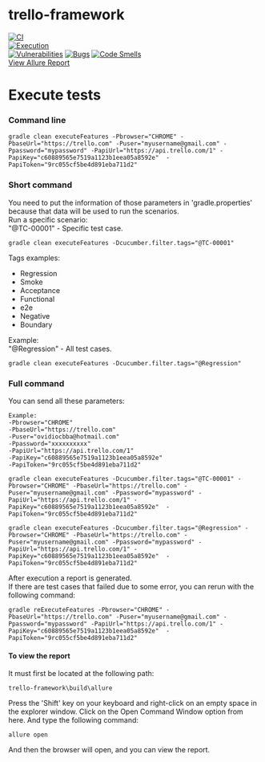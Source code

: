 # trello-framework
[![CI](https://github.com/ovidiocbba/trello-framework/actions/workflows/ci.yml/badge.svg)](https://github.com/ovidiocbba/trello-framework/actions/workflows/ci.yml)  
[![Execution](https://github.com/ovidiocbba/trello-framework/actions/workflows/execution.yml/badge.svg)](https://github.com/ovidiocbba/trello-framework/actions/workflows/execution.yml)  
[![Vulnerabilities](https://sonarcloud.io/api/project_badges/measure?project=ovidiocbba_trello-framework&metric=vulnerabilities)](https://sonarcloud.io/summary/new_code?id=ovidiocbba_trello-framework)
[![Bugs](https://sonarcloud.io/api/project_badges/measure?project=ovidiocbba_trello-framework&metric=bugs)](https://sonarcloud.io/summary/new_code?id=ovidiocbba_trello-framework)
[![Code Smells](https://sonarcloud.io/api/project_badges/measure?project=ovidiocbba_trello-framework&metric=code_smells)](https://sonarcloud.io/summary/new_code?id=ovidiocbba_trello-framework)    
[View Allure Report](https://ovidiocbba.github.io/trello-framework/)
# Execute tests
### Command line
```shell
gradle clean executeFeatures -Pbrowser="CHROME" -PbaseUrl="https://trello.com" -Puser="myusername@gmail.com" -Ppassword="mypassword" -PapiUrl="https://api.trello.com/1" -PapiKey="c60889565e7519a1123b1eea05a8592e"  -PapiToken="9rc055cf5be4d891eba711d2" 
```
### Short command
You need to put the information of those parameters in 'gradle.properties' because that data will be used to run the scenarios.  
Run a specific scenario:  
"@TC-00001" - Specific test case.
```shell
gradle clean executeFeatures -Dcucumber.filter.tags="@TC-00001"
```
Tags examples:
- Regression
- Smoke
- Acceptance
- Functional
- e2e
- Negative
- Boundary

Example:  
"@Regression" - All test cases.  
```shell
gradle clean executeFeatures -Dcucumber.filter.tags="@Regression"
```
### Full command
You can send all these parameters:
```
Example:  
-Pbrowser="CHROME" 
-PbaseUrl="https://trello.com" 
-Puser="ovidiocbba@hotmail.com" 
-Ppassword="xxxxxxxxxx" 
-PapiUrl="https://api.trello.com/1" 
-PapiKey="c60889565e7519a1123b1eea05a8592e" 
-PapiToken="9rc055cf5be4d891eba711d2"
```
```shell
gradle clean executeFeatures -Dcucumber.filter.tags="@TC-00001" -Pbrowser="CHROME" -PbaseUrl="https://trello.com" -Puser="myusername@gmail.com" -Ppassword="mypassword" -PapiUrl="https://api.trello.com/1" -PapiKey="c60889565e7519a1123b1eea05a8592e"  -PapiToken="9rc055cf5be4d891eba711d2"
```
```shell
gradle clean executeFeatures -Dcucumber.filter.tags="@Regression" -Pbrowser="CHROME" -PbaseUrl="https://trello.com" -Puser="myusername@gmail.com" -Ppassword="mypassword" -PapiUrl="https://api.trello.com/1" -PapiKey="c60889565e7519a1123b1eea05a8592e"  -PapiToken="9rc055cf5be4d891eba711d2"
```
After execution a report is generated.  
If there are test cases that failed due to some error, you can rerun with the following command:  
```shell
gradle reExecuteFeatures -Pbrowser="CHROME" -PbaseUrl="https://trello.com" -Puser="myusername@gmail.com" -Ppassword="mypassword" -PapiUrl="https://api.trello.com/1" -PapiKey="c60889565e7519a1123b1eea05a8592e"  -PapiToken="9rc055cf5be4d891eba711d2"
```

#### To view the report
It must first be located at the following path:
```
trello-framework\build\allure
```
Press the 'Shift' key on your keyboard and right-click on an empty space in the explorer window. Click on the Open Command Window option from here.
And type the following command:
```
allure open
```
And then the browser will open, and you can view the report.
